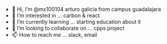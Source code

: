 - 👋 Hi, I’m @mx100104 arturo galicia from campus guadalajara
- 👀 I’m interested in ... carbon & react
- 🌱 I’m currently learning ... starting education about it
- 💞️ I’m looking to collaborate on ... cpps project
- 📫 How to reach me ... slack, email

<!---
mx100104/mx100104 is a ✨ special ✨ repository because its `README.md` (this file) appears on your GitHub profile.
You can click the Preview link to take a look at your changes.
--->
